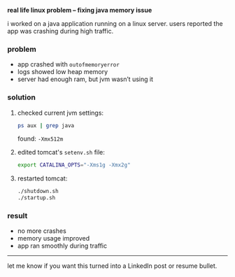 **real life linux problem – fixing java memory issue**

i worked on a java application running on a linux server. users reported the app was crashing during high traffic.

### problem

* app crashed with `outofmemoryerror`
* logs showed low heap memory
* server had enough ram, but jvm wasn’t using it

### solution

1. checked current jvm settings:

   ```bash
   ps aux | grep java
   ```

   found: `-Xmx512m`

2. edited tomcat's `setenv.sh` file:

   ```bash
   export CATALINA_OPTS="-Xms1g -Xmx2g"
   ```

3. restarted tomcat:

   ```bash
   ./shutdown.sh
   ./startup.sh
   ```

### result

* no more crashes
* memory usage improved
* app ran smoothly during traffic

---

let me know if you want this turned into a LinkedIn post or resume bullet.

